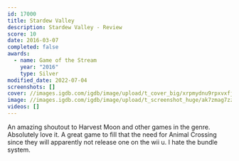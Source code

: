 ```yaml
---
id: 17000
title: Stardew Valley
description: Stardew Valley - Review
score: 10
date: 2016-03-07
completed: false
awards:
  - name: Game of the Stream
    year: "2016"
    type: Silver
modified_date: 2022-07-04
screenshots: []
cover: //images.igdb.com/igdb/image/upload/t_cover_big/xrpmydnu9rpxvxfjkiu7.jpg
image: //images.igdb.com/igdb/image/upload/t_screenshot_huge/ak7zmag7zztpqha1jjde.jpg
videos: []
---
```

An amazing shoutout to Harvest Moon and other games in the genre. Absolutely love it. A great game to fill that the need for Animal Crossing since they will apparently not release one on the wii u. I hate the bundle system.